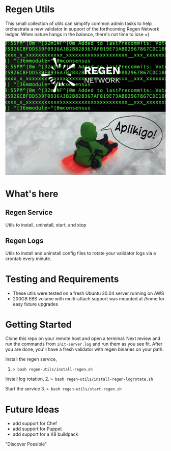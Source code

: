 # Regen Utils
This small collection of utils can simplify common admin tasks to help orchestrate 
a new validator in support of the forthcoming Regen Network ledger. When nature 
hangs in the balance, there's not time to lose =)

![Aplikigo Testnet](./aplikigo.jpg)

# What's here
## Regen Service
Utils to install, uninstall, start, and stop

## Regen Logs
Utils to install and uninstall config files to rotate your validator logs via a 
crontab every minute. 

# Testing and Requirements
- These utils were tested on a fresh Ubuntu 20.04 server running on AWS 
- 200GB EBS volume with multi-attach support was mounted at /home for easy future upgrades 

# Getting Started
Clone this repo on your remote host and open a terminal. Next review and run the commands 
from `init-server.log` and run them as you see fit. After you are done, you'll have a 
fresh validator with regen binaries on your path. 

Install the regen service, 
1. `> bash regen-utils/install-regen.sh`

Install log rotation,
2. `> bash regen-utils/install-regen-logrotate.sh`

Start the service
3. `> bash regen-utils/start-regen.sh`

# Future Ideas
- add support for Chef 
- add support for Puppet
- add support for a K8 buildpack

"Discover Possible"
